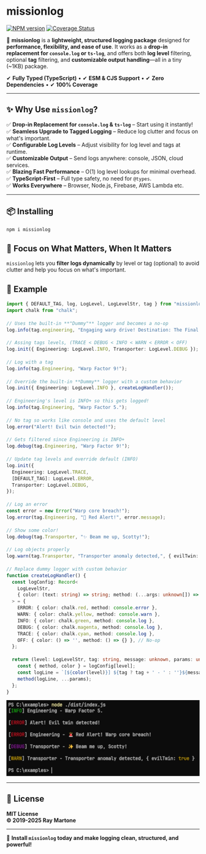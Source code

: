# missionlog  
[![NPM version][npm-image]][npm-url] [![Coverage Status](https://coveralls.io/repos/github/rmartone/missionlog/badge.svg?branch=master)](https://coveralls.io/github/rmartone/missionlog?branch=master)

[npm-image]: https://img.shields.io/npm/v/missionlog.svg?style=flat  
[npm-url]: https://www.npmjs.com/package/missionlog  

🚀 **missionlog** is a **lightweight, structured logging package** designed for **performance, flexibility, and ease of use**. It works as a **drop-in replacement for `console.log` or `ts-log`**, and offers both **log level** filtering, optional **tag** filtering, and **customizable output handling**—all in a tiny (~1KB) package.  

✔ **Fully Typed (TypeScript)** • ✔ **ESM & CJS Support** • ✔ **Zero Dependencies** • ✔ **100% Coverage**   

---

## **✨ Why Use `missionlog`?**  

✅ **Drop-in Replacement for `console.log` & `ts-log`** – Start using it instantly!  
✅ **Seamless Upgrade to Tagged Logging** – Reduce log clutter and focus on what's important.  
✅ **Configurable Log Levels** – Adjust visibility for log level and tags at runtime.  
✅ **Customizable Output** – Send logs anywhere: console, JSON, cloud services.  
✅ **Blazing Fast Performance** – O(1) log level lookups for minimal overhead.  
✅ **TypeScript-First** – Full type safety, no need for `@types`.  
✅ **Works Everywhere** – Browser, Node.js, Firebase, AWS Lambda etc.  

---

## **📦 Installing**  
```sh  
npm i missionlog  
```

## 🎯 **Focus on What Matters, When It Matters**  
`missionlog` lets you **filter logs dynamically** by level or tag (optional) to avoid clutter and help you focus on what's important. 

## **🚀 Example**

```typescript
import { DEFAULT_TAG, log, LogLevel, LogLevelStr, tag } from "missionlog";
import chalk from "chalk";

// Uses the built-in **"Dummy"** logger and becomes a no-op
log.info(tag.engineering, "Engaging warp drive! Destination: The Final Frontier.");

// Assing tags levels, (TRACE < DEBUG < INFO < WARN < ERROR < OFF)
log.init({ Engineering: LogLevel.INFO, Transporter: LogLevel.DEBUG });

// Log with a tag
log.info(tag.Engineering, "Warp Factor 9!");

// Override the built-in **Dummy** logger with a custom behavior
log.init({ Engineering: LogLevel.INFO }, createLogHandler());

// Engineering's level is INFO+ so this gets logged!
log.info(tag.Engineering, "Warp Factor 5.");

// No tag so works like console and uses the default level
log.error("Alert! Evil twin detected!");

// Gets filtered since Engineering is INFO+
log.debug(tag.Engineering, "Warp Factor 9!");

// Update tag levels and override default (INFO)
log.init({
  Engineering: LogLevel.TRACE,
  [DEFAULT_TAG]: LogLevel.ERROR,
  Transporter: LogLevel.DEBUG,
});

// Log an error
const error = new Error("Warp core breach!");
log.error(tag.Engineering, "🚨 Red Alert!", error.message);

// Show some color!
log.debug(tag.Transporter, "✨ Beam me up, Scotty!");

// Log objects properly
log.warn(tag.Transporter, "Transporter anomaly detected,", { evilTwin: true });

// Replace dummy logger with custom behavior
function createLogHandler() {
  const logConfig: Record<
    LogLevelStr,
    { color: (text: string) => string; method: (...args: unknown[]) => void }
  > = {
    ERROR: { color: chalk.red, method: console.error },
    WARN: { color: chalk.yellow, method: console.warn },
    INFO: { color: chalk.green, method: console.log },
    DEBUG: { color: chalk.magenta, method: console.log },
    TRACE: { color: chalk.cyan, method: console.log },
    OFF: { color: () => '', method: () => {} }, // No-op
  };

  return (level: LogLevelStr, tag: string, message: unknown, params: unknown[]) => {
    const { method, color } = logConfig[level];  
    const logLine = `[${color(level)}] ${tag ? tag + ' - ' : ''}${message}`;
    method(logLine, ...params);
  };
}
```

![Example Image](example.jpg)

---

## **📄 License**  
**MIT License**  
**© 2019-2025 Ray Martone**  

---

🚀 **Install `missionlog` today and make logging clean, structured, and powerful!**
